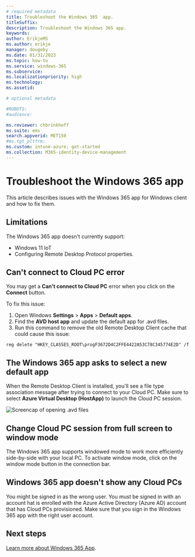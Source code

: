 ```yaml
---
# required metadata
title: Troubleshoot the Windows 365  app.
titleSuffix:
description: Troubleshoot the Windows 365 app.
keywords:
author: ErikjeMS
ms.author: erikje
manager: dougeby
ms.date: 01/31/2023
ms.topic: how-to
ms.service: windows-365
ms.subservice:
ms.localizationpriority: high
ms.technology:
ms.assetid: 

# optional metadata

#ROBOTS:
#audience:

ms.reviewer: chbrinkhoff
ms.suite: ems
search.appverid: MET150
#ms.tgt_pltfrm:
ms.custom: intune-azure; get-started
ms.collection: M365-identity-device-management
---
```


# Troubleshoot the Windows 365 app

This article describes issues with the Windows 365 app for Windows client and how to fix them.

## Limitations

The Windows 365 app doesn't currently support:

- Windows 11 IoT
- Configuring Remote Desktop Protocol properties.

## Can't connect to Cloud PC error

You may get a **Can't connect to Cloud PC** error when you click on the **Connect** button.

To fix this issue:

1. Open Windows **Settings** > **Apps** > **Default apps**.
2. Find the **AVD host app** and update the default app for .avd files.
3. Run this command to remove the old Remote Desktop Client cache that could cause this issue:

```reg delete "HKEY_CLASSES_ROOT\progF3672D4C2FFE4422A53C78C345774E2D" /f```

## The Windows 365 app asks to select a new default app 

When the Remote Desktop Client is installed, you'll see a file type association message after trying to connect to your Cloud PC. Make sure to select **Azure Virtual Desktop (HostApp)** to launch the Cloud PC session.

![Screencap of opening .avd files](./media/troubleshoot-windows-365-app/azure-virtual-desktop.png)

## Change Cloud PC session from full screen to window mode  

The Windows 365 app supports windowed mode to work more efficiently side-by-side with your local PC. To activate window mode, click on the window mode button in the connection bar.  

## Windows 365 app doesn't show any Cloud PCs

You might be signed in as the wrong user. You must be signed in with an account hat is enrolled with the Azure Active Directory (Azure AD) account that has Cloud PCs provisioned. Make sure that you sign in the Windows 365 app with the right user account.

<!-- ########################## -->
## Next steps

[Learn more about Windows 365 App](https://support.microsoft.com/topic/cbb0d4d5-69d4-4f00-b050-6dc7a02d02d0).
